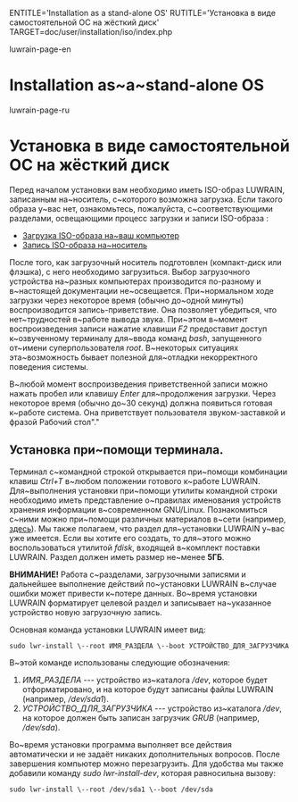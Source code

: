 
ENTITLE='Installation as a stand-alone OS'
RUTITLE='Установка в виде самостоятельной ОС на жёсткий диск'
TARGET=doc/user/installation/iso/index.php

luwrain-page-en

# Installation as~a~stand-alone OS

luwrain-page-ru

# Установка в виде самостоятельной ОС на жёсткий диск

Перед началом установки вам необходимо иметь ISO-образ LUWRAIN,
записанным на~носитель, с~которого возможна загрузка.
Если такого образа у~вас нет,
ознакомьтесь, пожалуйста, с~соответствующими разделами,
освещающими процесс загрузки и записи ISO-образа  :

* [Загрузка ISO-образа на~ваш компьютер](local:/download/iso/)
* [Запись ISO-образа на~носитель](local:/download/iso/writing/)

После того, как загрузочный носитель подготовлен (компакт-диск или флэшка), с него необходимо загрузиться.
Выбор загрузочного устройства на~разных компьютерах производится по-разному и в~настоящей документации не~освещается.
При~нормальном ходе загрузки через некоторое время (обычно до~одной минуты) воспроизводится запись-приветствие.
Она позволяет убедиться, что нет~трудностей в~работе вывода звука. 
При~этом в~момент воспроизведения  записи нажатие клавиши *F2* предоставит доступ к~озвученному терминалу для~ввода команд *bash*,
запущенного от~имени суперпользователя *root*.
В~некоторых ситуациях эта~возможность бывает полезной для~отладки некорректного поведения системы.

В~любой момент воспроизведения приветственной записи можно нажать пробел или клавишу *Enter* для~продолжения загрузки. 
Через некоторое время (обычно до~30 секунд) должна появиться готовая к~работе система.
Она приветствует пользователя звуком-заставкой и фразой Рабочий стол"."

## Установка при~помощи терминала.

Терминал с~командной строкой открывается при~помощи комбинации клавиш *Ctrl+T* в~любом положении готового к~работе LUWRAIN.
Для~выполнения установки при~помощи утилиты командной строки необходимо иметь представление о~правилах  именования устройств хранения информации в~современном GNU/Linux.
Познакомиться с~ними можно при~помощи различных материалов в~сети
(например, [здесь](http://www.ibm.com/developerworks/ru/library/l-lpic1-v3-104-1/)).
Мы также полагаем, что раздел для~установки LUWRAIN у~вас уже имеется.
Если вы хотите его создать, то для~этого можно воспользоваться утилитой *fdisk*, входящей в~комплект поставки LUWRAIN. 
Раздел должен иметь размер не~менее **5ГБ**.

**ВНИМАНИЕ!**
Работа с~разделами, загрузочными записями и дальнейшее выполнение действий по~установки LUWRAIN в~случае ошибки может привести к~потере данных.
Во~время установки LUWRAIN форматирует целевой раздел и записывает на~указанное устройство новую загрузочную запись.

Основная команда установки LUWRAIN имеет вид:

```
sudo lwr-install \--root ИМЯ_РАЗДЕЛА \--boot УСТРОЙСТВО_ДЛЯ_ЗАГРУЗЧИКА 
```

В~этой команде использованы следующие обозначения:

1. *ИМЯ\_РАЗДЕЛА* --- устройство из~каталога _/dev_, которое будет отформатировано,
и на которое будут записаны файлы LUWRAIN (например, _/dev/sda1_).
2. *УСТРОЙСТВО\_ДЛЯ\_ЗАГРУЗЧИКА* --- устройство из~каталога _/dev_, на которое должен быть записан загрузчик *GRUB* (например, _/dev/sda_).

Во~время установки программа выполняет все действия автоматически и не задаёт никаких дополнительных вопросов. 
После завершения компьютер можно перезагрузить.
Для удобства мы также добавили команду *sudo lwr-install-dev*, которая равносильна вызову:

```
sudo lwr-install \--root /dev/sda1 \--boot /dev/sda
```

